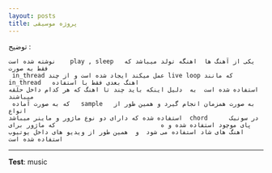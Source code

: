 ```yaml
---
layout: posts
title: پروژه موسیقی
---
```

توضیح :







    نوشته شده است    play , sleep   یکی از آهنگ ها  اهنگه تولد میباشد که فقط به صورت
     in_thread عمل میکند ایجاد شده است و از چند live loop که مانند   in_thread   اهنگ بعدی فقط با استفاده 
    استفاده شده است  به  دلیل اینکه باید چند تا اهنگ که هر کدام داخل حلقه میباشند 
     که به صورت آماده   sample   به صورت همزمان انجام گیرد و همین طور از انواع
    استفاده شده که دارای دو نوع ماژور و ماینر میباشد  chord      در سونیک پای موچود استفاده شده و ه                             که ماژور برای اهنگ های شاد استفاده می شود  و  همین طور از ویدیو های داخل یوتیوب استفاده شده است  













---
**Test**: music
